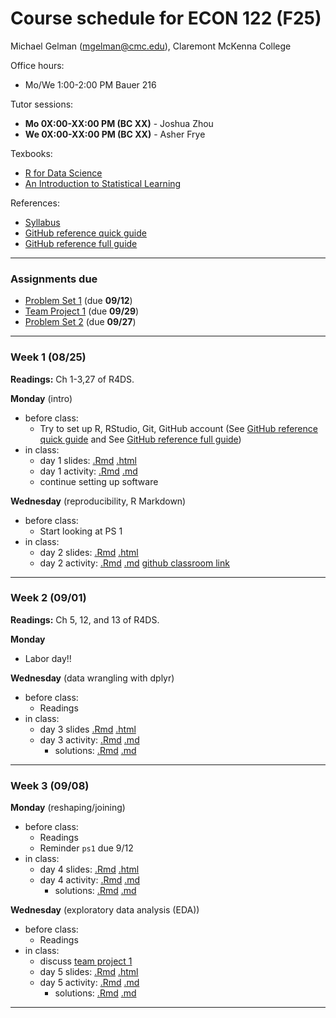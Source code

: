 Course schedule for ECON 122 (F25)
================

Michael Gelman (<mgelman@cmc.edu>), Claremont McKenna College

Office hours:

- Mo/We 1:00-2:00 PM Bauer 216

Tutor sessions:

- **Mo 0X:00-XX:00 PM (BC XX)** - Joshua Zhou
- **We 0X:00-XX:00 PM (BC XX)** - Asher Frye

Texbooks:

- [R for Data Science](http://r4ds.had.co.nz/)
- [An Introduction to Statistical Learning](https://hastie.su.domains/ISLR2/ISLRv2_corrected_June_2023.pdf.download.html)

References:

-   [Syllabus](ECON122_F2025_DataScience_StatisticalLearning.pdf)
-   [GitHub reference quick guide](https://github.com/econ122-f25/github-classroom-for-students)
-   [GitHub reference full guide ](https://happygitwithr.com/index.html)

------------------------------------------------------------------------
### Assignments due

- [Problem Set 1]() (due **09/12**)
- [Team Project 1]() (due **09/29**)
- [Problem Set 2]() (due **09/27**)
------------------------------------------------------------------------

### Week 1 (08/25)

**Readings:** Ch 1-3,27 of R4DS.

**Monday** (intro) 
-   before class:
    - Try to set up R, RStudio, Git, GitHub account (See [GitHub reference quick guide](https://github.com/econ122-f25/github-classroom-for-students) and See [GitHub reference full guide](https://happygitwithr.com/index.html))
-   in class: 
    -   day 1 slides: [.Rmd](docs/day1.Rmd) [.html](https://econ122-f25.github.io/home/day1.html)
    -   day 1 activity: [.Rmd](activities/day1_activity.Rmd) [.md](activities/day1_activity.md) 
    -   continue setting up software

**Wednesday** (reproducibility, R Markdown)
-   before class:
    -   Start looking at PS 1
-   in class: 
    -   day 2 slides: [.Rmd](docs/day2.Rmd) [.html](https://econ122-f25.github.io/home/day2.html)
    -   day 2 activity: [.Rmd](activities/day2_activity.Rmd) [.md](activities/day2_activity.md) [github classroom link](https://classroom.github.com/a/iWzl8Kr0)
    
------------------------------------------------------------------------
### Week 2 (09/01)

**Readings:**  Ch 5, 12, and 13 of R4DS.

**Monday** 

- Labor day!!

**Wednesday** (data wrangling with dplyr)

-   before class:
    -   Readings
-   in class: 
    -   day 3 slides [.Rmd](docs/day3_sslides.Rmd) [.html](https://econ122-f25.github.io/home/day3_slides.html)
    -   day 3 activity: [.Rmd](activities/day3_activity.Rmd) [.md](activities/day3_activity.md)
        -  solutions: [.Rmd](activities/solutions/day3_activity_sol.Rmd) [.md](activities/solutions/day3_activity_sol.md)

------------------------------------------------------------------------
### Week 3 (09/08)

**Monday** (reshaping/joining)

-   before class:
    - Readings
    - Reminder `ps1` due 9/12
-   in class: 
    -   day 4 slides: [.Rmd](docs/day4_ggplotSlides.Rmd) [.html](https://econ122-f25.github.io/home/day4_ggplotSlides.html)
    -   day 4 activity: [.Rmd](activities/day4_ggplotActivity.Rmd) [.md](activities/day4_ggplotActivity.md)
        -  solutions: [.Rmd](activities/solutions/day4_ggplotActivity_solution.Rmd) [.md](activities/solutions/day4_ggplotActivity_solution.md)

**Wednesday** (exploratory data analysis (EDA))

-   before class:
    -   Readings
-   in class: 
    -   discuss [team project 1](https://github.com/econ122-f25/teamproject1)
    -   day 5 slides: [.Rmd](docs/day5_moreggplotsSlides.Rmd) [.html](https://econ122-f25.github.io/home/day5_moreggplotsSlides.html)
    -   day 5 activity: [.Rmd](activities/day5_ggplotActivity_2.Rmd) [.md](activities/day5_ggplotActivity_2.md)
        -  solutions: [.Rmd](activities/solutions/day5_ggplotActivity_2_solution.Rmd) [.md](activities/solutions/day5_ggplotActivity_2_solution.md)

------------------------------------------------------------------------
